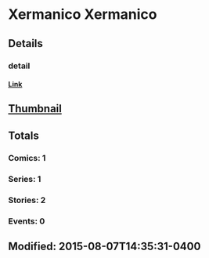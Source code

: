 # Xermanico  Xermanico 
## Details
### detail
#### [Link](http://marvel.com/comics/creators/12766/xermanico_xermanico?utm_campaign=apiRef&utm_source=225578a89fc76f3d20fbffda5d17a88d)
## [Thumbnail](http://i.annihil.us/u/prod/marvel/i/mg/b/40/image_not_available.jpg)
## Totals
### Comics: 1
### Series: 1
### Stories: 2
### Events: 0
## Modified: 2015-08-07T14:35:31-0400